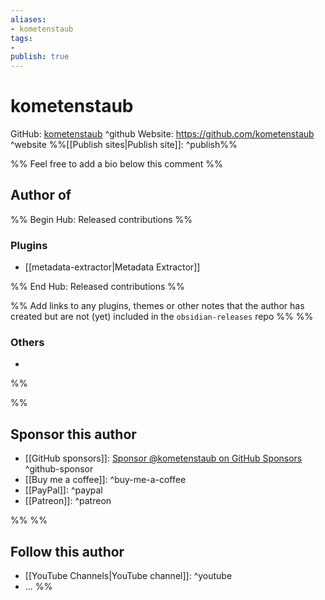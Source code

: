 ```yaml
---
aliases:
- kometenstaub
tags: 
- 
publish: true
---
```


# kometenstaub

GitHub: [kometenstaub](https://github.com/kometenstaub/) ^github
Website: <https://github.com/kometenstaub> ^website
%%[[Publish sites|Publish site]]: ^publish%%

%% Feel free to add a bio below this comment %%


## Author of

%% Begin Hub: Released contributions %%
### Plugins
- [[metadata-extractor|Metadata Extractor]]

%% End Hub: Released contributions %%

%% Add links to any plugins, themes or other notes that the author has created but are not (yet) included in the `obsidian-releases` repo %%
%%
### Others 

- 
%%

%%
## Sponsor this author

- [[GitHub sponsors]]: [Sponsor @kometenstaub on GitHub Sponsors](https://github.com/sponsors/kometenstaub) ^github-sponsor
- [[Buy me a coffee]]: ^buy-me-a-coffee
- [[PayPal]]: ^paypal
- [[Patreon]]: ^patreon

%%
%%
## Follow this author

- [[YouTube Channels|YouTube channel]]: ^youtube
- ...
%%